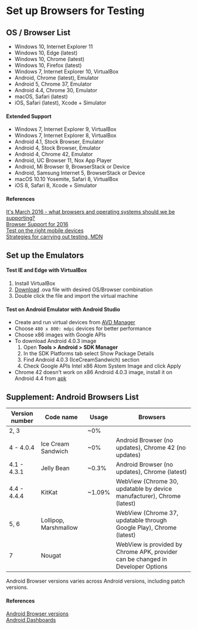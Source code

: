 # Set up Browsers for Testing
## OS / Browser List

- Windows 10, Internet Explorer 11
- Windows 10, Edge (latest)
- Windows 10, Chrome (latest)
- Windows 10, Firefox (latest)
- Windows 7, Internet Explorer 10, VirtualBox
- Android, Chrome (latest), Emulator
- Android 5, Chrome 37, Emulator
- Android 4.4, Chrome 30, Emulator
- macOS, Safari (latest)
- iOS, Safari (latest), Xcode + Simulator

#### Extended Support

- Windows 7, Internet Explorer 9, VirtualBox
- Windows 7, Internet Explorer 8, VirtualBox
- Android 4.1, Stock Browser, Emulator
- Android 4, Stock Browser, Emulator
- Android 4, Chrome 42, Emulator
- Android, UC Browser 11, Nox App Player
- Android, Mi Browser 9, BrowserStack or Device
- Android, Samsung Internet 5, BrowserStack or Device
- macOS 10.10 Yosemite, Safari 8, VirtualBox
- iOS 8, Safari 8, Xcode + Simulator

#### References

[It's March 2016 - what browsers and operating systems should we be supporting?](http://www.wiliam.com.au/wiliam-blog/its-march-2016-what-browsers-and-operating-systems-should-we-be-supporting)  
[Browser Support for 2016](http://blog.todaysmeet.com/browser-support-update-for-2016/)  
[Test on the right mobile devices](https://www.browserstack.com/test-on-the-right-mobile-devices)  
[Strategies for carrying out testing, MDN](https://developer.mozilla.org/en-US/docs/Learn/Tools_and_testing/Cross_browser_testing/Testing_strategies)

## Set up the Emulators
#### Test IE and Edge with VirtualBox

1. Install VirtualBox
2. [Download](https://developer.microsoft.com/en-us/microsoft-edge/tools/vms/) .ova file with desired OS/Browser combination
3. Double click the file and import the virtual machine

#### Test on Android Emulator with Android Studio

- Create and run virtual devices from [AVD Manager](https://developer.android.com/studio/run/managing-avds.html)
- Choose `480 x 800: mdpi` devices for better performance
- Choose x86 images with Google APIs
- To download Android 4.0.3 image
    1. Open **Tools > Android > SDK Manager**
    2. In the SDK Platforms tab select Show Package Details
    3. Find Android 4.0.3 (IceCreamSandwich) section
    4. Check Google APIs Intel x86 Atom System Image and click Apply
- Chrome 42 doesn't work on x86 Android 4.0.3 image, install it on Android 4.4 from [apk](https://www.apkmirror.com/apk/google-inc/chrome/chrome-42-0-2311-111-release/chrome-42-0-2311-111-x86-android-apk-download/)

## Supplement: Android Browsers List

| Version number | Code name             | Usage  | Browsers                                                                        |
|----------------|-----------------------|--------|---------------------------------------------------------------------------------|
| 2, 3           |                       | ~0%    |                                                                                 |
| 4 - 4.0.4      | Ice Cream Sandwich    | ~0%    | Android Browser (no updates), Chrome 42 (no updates)                            |
| 4.1 - 4.3.1    | Jelly Bean            | ~0.3%  | Android Browser (no updates), Chrome (latest)                                   |
| 4.4 - 4.4.4    | KitKat                | ~1.09% | WebView (Chrome 30, updatable by device manufacturer), Chrome (latest)          |
| 5, 6           | Lollipop, Marshmallow |        | WebView (Chrome 37, updatable through Google Play), Chrome (latest)             |
| 7              | Nougat                |        | WebView is provided by Chrome APK, provider can be changed in Developer Options |

Android Browser versions varies across Android versions, including patch versions.

#### References

[Android Browser versions](https://decadecity.net/blog/2013/11/21/android-browser-versions)  
[Android Dashboards](https://developer.android.com/about/dashboards/index.html)
